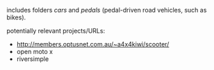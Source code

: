 includes folders *cars* and *pedals* (pedal-driven road vehicles, such as bikes).


potentially relevant projects/URLs:
- http://members.optusnet.com.au/~a4x4kiwi/scooter/
- open moto x
- riversimple
